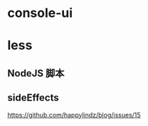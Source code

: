 # console-ui

# less

## NodeJS 脚本



## sideEffects 

https://github.com/happylindz/blog/issues/15
